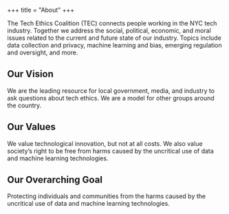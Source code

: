 +++
title = "About"
+++

The Tech Ethics Coalition (TEC) connects people working in the NYC tech industry. Together we address the social, political, economic, and moral issues related to the current and future state of our industry. Topics include data collection and privacy, machine learning and bias, emerging regulation and oversight, and more.

## Our Vision
We are the leading resource for local government, media, and industry to ask questions about tech ethics. We are a model for other groups around the country.

## Our Values
We value technological innovation, but not at all costs. We also value society’s right to be free from harms caused by the uncritical use of data and machine learning technologies.

## Our Overarching Goal
Protecting individuals and communities from the harms caused by the uncritical use of data and machine learning technologies.
